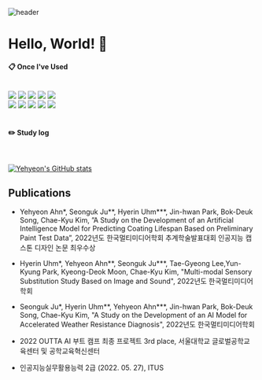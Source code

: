 ![header](https://capsule-render.vercel.app/api?type=waving&text=Yehyeon)

# Hello, World! 👋

####  :clipboard: Once I've Used 
  
 <br/>
  
<img src="https://img.shields.io/badge/JAVA-007396?style=for-the-badge&logo=Java&logoColor=white">
<img src="https://img.shields.io/badge/JavaScript-F7DF1E?style=for-the-badge&logo=JavaScript&logoColor=white">
<img src="https://img.shields.io/badge/Python-6DB33F?style=for-the-badge&logo=Python&logoColor=white">
<img src="https://img.shields.io/badge/HTML5-E34F26?style=for-the-badge&logo=HTML5&logoColor=white">
<img src="https://img.shields.io/badge/CSS3-1572B6?style=for-the-badge&logo=CSS3&logoColor=white"> <br>
<img src="https://img.shields.io/badge/MySQL-4479A1?style=for-the-badge&logo=MySQL&logoColor=white"> 
<img src="https://img.shields.io/badge/aws-232F3E?style=for-the-badge&logo=Amazon aws&logoColor=white">
<img src="https://img.shields.io/badge/Eclipse-2C2255?style=for-the-badge&logo=Eclipse%20IDE&logoColor=white">
<img src="https://img.shields.io/badge/github-181717?style=for-the-badge&logo=github&logoColor=white">
<img src="https://img.shields.io/badge/VSCode-007ACC?style=for-the-badge&logo=VisualStudioCode&logoColor=white">
 
   <br/>
   <br/>
 
#### :pencil2: Study log
 
  <br/>
  
[![Yehyeon's GitHub stats](https://github-readme-stats.vercel.app/api?username=AnYeHyeon&include_all_commits=true&theme=nord&hide_border=true&count_private=true)](https://github.com/AnYeHyeon/github-readme-stats)

## Publications
- Yehyeon Ahn*, Seonguk Ju**, Hyerin Uhm***, Jin-hwan Park, Bok-Deuk Song, Chae-Kyu Kim, ”A Study on the Development of an Artificial Intelligence Model for Predicting Coating Lifespan Based on Preliminary Paint Test Data”, 2022년도 한국멀티미디어학회 추계학술발표대회 인공지능 캡스톤 디자인 논문 최우수상

- Hyerin Uhm*, Yehyeon Ahn**, Seonguk Ju***, Tae-Gyeong Lee,Yun-Kyung Park, Kyeong-Deok Moon, Chae-Kyu Kim, "Multi-modal Sensory Substitution Study Based on Image and Sound", 2022년도 한국멀티미디어학회

- Seonguk Ju*, Hyerin Uhm**, Yehyeon Ahn***, Jin-hwan Park, Bok-Deuk Song, Chae-Kyu Kim, "A Study on the Development of an AI Model for Accelerated Weather Resistance Diagnosis", 2022년도 한국멀티미디어학회

- 2022 OUTTA AI 부트 캠프 최종 프로젝트 3rd place, 서울대학교 글로벌공학교육센터 및 공학교육혁신센터

- 인공지능실무활용능력 2급 (2022. 05. 27), ITUS
